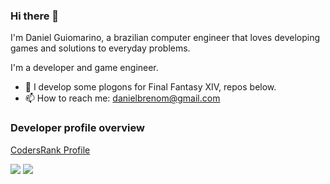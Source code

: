 ### Hi there 👋

I'm Daniel Guiomarino, a brazilian computer engineer that loves developing games and solutions to everyday problems.

I'm a developer and game engineer.

- 🔭 I develop some plogons for Final Fantasy XIV, repos below.
- 📫 How to reach me: danielbrenom@gmail.com

### Developer profile overview

[CodersRank Profile](https://profile.codersrank.io/user/danielbrenom/)

![](https://github-profile-summary-cards.vercel.app/api/cards/profile-details?username=danielbrenom)
![](https://github-profile-summary-cards.vercel.app/api/cards/stats?username=danielbrenom) 

